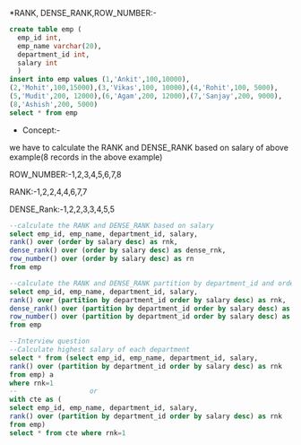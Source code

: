 *RANK, DENSE_RANK,ROW_NUMBER:-

```SQL
create table emp (
  emp_id int,
  emp_name varchar(20),
  department_id int,
  salary int
  )
insert into emp values (1,'Ankit',100,10000),
(2,'Mohit',100,15000),(3,'Vikas',100, 10000),(4,'Rohit',100, 5000),
(5,'Mudit',200, 12000),(6,'Agam',200, 12000),(7,'Sanjay',200, 9000),
(8,'Ashish',200, 5000)
select * from emp
```

* Concept:-

we have to calculate the RANK and DENSE_RANK based on salary of above example(8 records in the above example)

ROW_NUMBER:-1,2,3,4,5,6,7,8

RANK:-1,2,2,4,4,6,7,7

DENSE_Rank:-1,2,2,3,3,4,5,5

```SQL
--calculate the RANK and DENSE_RANK based on salary
select emp_id, emp_name, department_id, salary,
rank() over (order by salary desc) as rnk,
dense_rank() over (order by salary desc) as dense_rnk,
row_number() over (order by salary desc) as rn
from emp

--calculate the RANK and DENSE_RANK partition by department_id and order by salary
select emp_id, emp_name, department_id, salary,
rank() over (partition by department_id order by salary desc) as rnk,
dense_rank() over (partition by department_id order by salary desc) as dense_rnk,
row_number() over (partition by department_id order by salary desc) as rn
from emp

--Interview question
--Calculate highest salary of each department
select * from (select emp_id, emp_name, department_id, salary,
rank() over (partition by department_id order by salary desc) as rnk
from emp) a 
where rnk=1
--                  or
with cte as (
select emp_id, emp_name, department_id, salary,
rank() over (partition by department_id order by salary desc) as rnk
from emp) 
select * from cte where rnk=1
```


